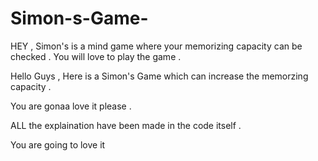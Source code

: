 # Simon-s-Game-
HEY , Simon's is  a mind game where your memorizing capacity can be checked . You will love to play the game .

Hello Guys ,
Here is a Simon's Game  which can increase the memorzing capacity .

 You are gonaa love it please .
 
 ALL the explaination have been made in the code itself .
 
 You are going to love it 
 
